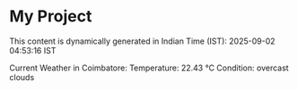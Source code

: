 # My Project

This content is dynamically generated in Indian Time (IST): 2025-09-02 04:53:16 IST


Current Weather in Coimbatore:
Temperature: 22.43 °C
Condition: overcast clouds
